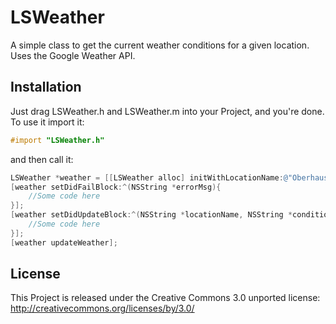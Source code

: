 LSWeather
=========

A simple class to get the current weather conditions for a given location. Uses the Google Weather API.

Installation
------------

Just drag LSWeather.h and LSWeather.m into your Project, and you're done.
To use it import it:
````Objective-C
#import "LSWeather.h"
`````

and then call it:
````Objective-C
LSWeather *weather = [[LSWeather alloc] initWithLocationName:@"Oberhausen" languageCode:@"en"];
[weather setDidFailBlock:^(NSString *errorMsg){
    //Some code here
}];
[weather setDidUpdateBlock:^(NSString *locationName, NSString *condition, NSString *temp_c, NSString *temp_f, NSString *humidity, NSString *iconPath, NSString *windCondition) {
    //Some code here
}];
[weather updateWeather];
````

License
-------
This Project is released under the Creative Commons 3.0 unported license: http://creativecommons.org/licenses/by/3.0/